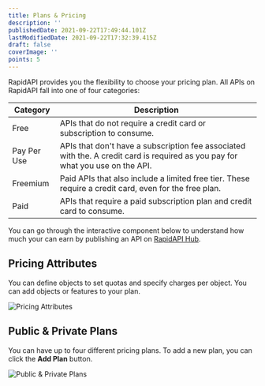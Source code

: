 ```yaml
---
title: Plans & Pricing
description: ''
publishedDate: 2021-09-22T17:49:44.101Z
lastModifiedDate: 2021-09-22T17:32:39.415Z
draft: false
coverImage: ''
points: 5
---
```


RapidAPI provides you the flexibility to choose your pricing plan. All APIs on RapidAPI fall into one of four categories:

| Category    | Description                                                                                                                    |
| ----------- | ------------------------------------------------------------------------------------------------------------------------------ |
| Free        | APIs that do not require a credit card or subscription to consume.                                                             |
| Pay Per Use | APIs that don't have a subscription fee associated with the. A credit card is required as you pay for what you use on the API. |
| Freemium    | Paid APIs that also include a limited free tier. These require a credit card, even for the free plan.                          |
| Paid        | APIs that require a paid subscription plan and credit card to consume.                                                         |

You can go through the interactive component below to understand how much your can earn by publishing an API on [RapidAPI Hub](https://RapidAPI.com/hub?utm_source=RapidAPI.com/learn&utm_medium=DevRel&utm_campaign=DevRel).

<RapidAPIPricing />

## Pricing Attributes

You can define objects to set quotas and specify charges per object. You can add objects or features to your plan.

![Pricing Attributes](https://raw.githubusercontent.com/RapidAPI/DevRel-Stack-Data/production/learn/courses/rapidapi-hub-provider/images/image23.png)

## Public & Private Plans

You can have up to four different pricing plans. To add a new plan, you can click the **Add Plan** button.

![Public & Private Plans](https://raw.githubusercontent.com/RapidAPI/DevRel-Stack-Data/production/learn/courses/rapidapi-hub-provider/images/image24.png)
